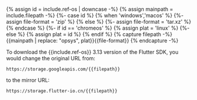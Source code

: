
{% assign id = include.ref-os | downcase -%}
{% assign mainpath = include.filepath -%}
{%- case id %}
{% when 'windows','macos' %}
{%- assign file-format = 'zip' %}
{% else %}
{%- assign file-format = 'tar.xz' %}
{% endcase %}
{%- if id == 'chromeos' %}
{% assign plat = 'linux' %}
{%- else %}
{% assign plat = id %}
{% endif %}
{% capture filepath -%}{{mainpath | replace: "opsys", plat}}{{file-format}} {% endcapture -%}

To download the {{include.ref-os}} 3.13 version of the Flutter SDK,
you would change the original URL from:

```console
https://storage.googleapis.com/{{filepath}}
```

to the mirror URL:

```console
https://storage.flutter-io.cn/{{filepath}}
```
